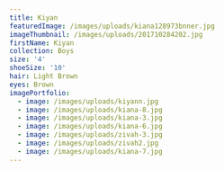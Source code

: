 ```yaml
---
title: Kiyan
featuredImage: /images/uploads/kiana128973bnner.jpg
imageThumbnail: /images/uploads/201710284202.jpg
firstName: Kiyan
collection: Boys
size: '4'
shoeSize: '10'
hair: Light Brown
eyes: Brown
imagePortfolio:
  - image: /images/uploads/kiyann.jpg
  - image: /images/uploads/kiana-8.jpg
  - image: /images/uploads/kiana-3.jpg
  - image: /images/uploads/kiana-6.jpg
  - image: /images/uploads/zivah-3.jpg
  - image: /images/uploads/zivah2.jpg
  - image: /images/uploads/kiana-7.jpg
---
```


